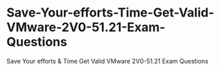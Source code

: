 # Save-Your-efforts-Time-Get-Valid-VMware-2V0-51.21-Exam-Questions
Save Your efforts &amp; Time Get Valid VMware 2V0-51.21 Exam Questions
